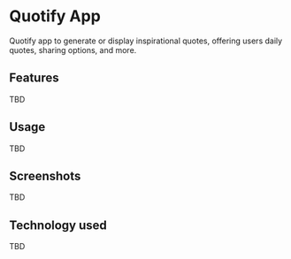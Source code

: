 # Quotify App

Quotify app to generate or display inspirational quotes, offering users daily quotes, sharing options, and more.

## Features
TBD

## Usage
TBD

## Screenshots
TBD

## Technology used
TBD

